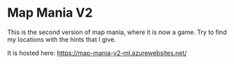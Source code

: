 # Map Mania V2

This is the second version of map mania, where it is now a game. Try to find my locations with the hints that I give. 

It is hosted here: https://map-mania-v2-ml.azurewebsites.net/
